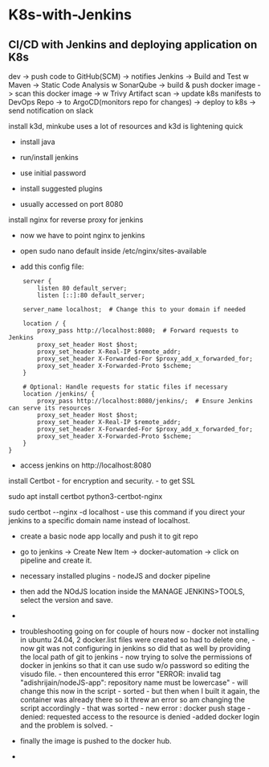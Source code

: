 # K8s-with-Jenkins
## CI/CD with Jenkins and deploying application on K8s 

dev -> push code to GitHub(SCM) -> notifies Jenkins -> Build and Test w Maven -> Static Code Analysis w SonarQube -> build & push docker image -> scan this docker image -> w Trivy Artifact scan -> update k8s manifests to DevOps Repo -> to ArgoCD(monitors repo for changes) -> deploy to k8s -> send notification on slack

install k3d, minkube uses a lot of resources and k3d is lightening quick

- install java

- run/install jenkins

- use initial password

- install suggested plugins

- usually accessed on port 8080

install nginx for reverse proxy for jenkins

- now we have to point nginx to jenkins

- open sudo nano default inside /etc/nginx/sites-available

- add this config file:

```
    server {
        listen 80 default_server;
        listen [::]:80 default_server;

    server_name localhost;  # Change this to your domain if needed

    location / {
        proxy_pass http://localhost:8080;  # Forward requests to Jenkins
        proxy_set_header Host $host;
        proxy_set_header X-Real-IP $remote_addr;
        proxy_set_header X-Forwarded-For $proxy_add_x_forwarded_for;
        proxy_set_header X-Forwarded-Proto $scheme;
    }

    # Optional: Handle requests for static files if necessary
    location /jenkins/ {
        proxy_pass http://localhost:8080/jenkins/;  # Ensure Jenkins can serve its resources
        proxy_set_header Host $host;
        proxy_set_header X-Real-IP $remote_addr;
        proxy_set_header X-Forwarded-For $proxy_add_x_forwarded_for;
        proxy_set_header X-Forwarded-Proto $scheme;
    }
}
```

- access jenkins on http://localhost:8080

install Certbot - for encryption and security. - to get SSL


sudo apt install certbot python3-certbot-nginx

sudo certbot --nginx -d localhost  - use this command if you direct your jenkins to a specific domain name instead of localhost.

- create a basic node app locally and push it to git repo

- go to jenkins -> Create New Item -> docker-automation ->  click on pipeline and create it.

- necessary installed plugins - nodeJS and docker pipeline

- then add the NOdJS location inside the MANAGE JENKINS>TOOLS, select the version and save.

- 

- troubleshooting going on for couple of hours now - docker not installing in ubuntu 24.04, 2 docker.list files were created so had to delete one, - now git was not configuring in jenkins so did that as well by providing the local path of git to jenkins - now trying to solve the permissions of docker in jenkins so that it can use sudo w/o password so editing the visudo file. - then encountered this error "ERROR: invalid tag "adishrijain/nodeJS-app": repository name must be lowercase" - will change this now in the script - sorted - but then when I built it again, the container was already there so it threw an error so am changing the script accordingly - that was sorted - new error : docker push stage - denied: requested access to the resource is denied -added docker login and the problem is solved. - 

- finally the image is pushed to the docker hub.

-  

























